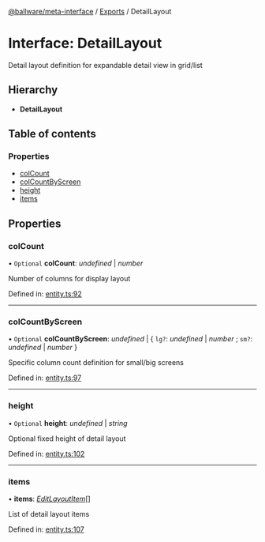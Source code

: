 [@ballware/meta-interface](../README.md) / [Exports](../modules.md) / DetailLayout

# Interface: DetailLayout

Detail layout definition for expandable detail view in grid/list

## Hierarchy

* **DetailLayout**

## Table of contents

### Properties

- [colCount](detaillayout.md#colcount)
- [colCountByScreen](detaillayout.md#colcountbyscreen)
- [height](detaillayout.md#height)
- [items](detaillayout.md#items)

## Properties

### colCount

• `Optional` **colCount**: *undefined* \| *number*

Number of columns for display layout

Defined in: [entity.ts:92](https://github.com/frankball/ballware-meta-interface/blob/d19dcf1/src/entity.ts#L92)

___

### colCountByScreen

• `Optional` **colCountByScreen**: *undefined* \| { `lg?`: *undefined* \| *number* ; `sm?`: *undefined* \| *number*  }

Specific column count definition for small/big screens

Defined in: [entity.ts:97](https://github.com/frankball/ballware-meta-interface/blob/d19dcf1/src/entity.ts#L97)

___

### height

• `Optional` **height**: *undefined* \| *string*

Optional fixed height of detail layout

Defined in: [entity.ts:102](https://github.com/frankball/ballware-meta-interface/blob/d19dcf1/src/entity.ts#L102)

___

### items

• **items**: [*EditLayoutItem*](editlayoutitem.md)[]

List of detail layout items

Defined in: [entity.ts:107](https://github.com/frankball/ballware-meta-interface/blob/d19dcf1/src/entity.ts#L107)
